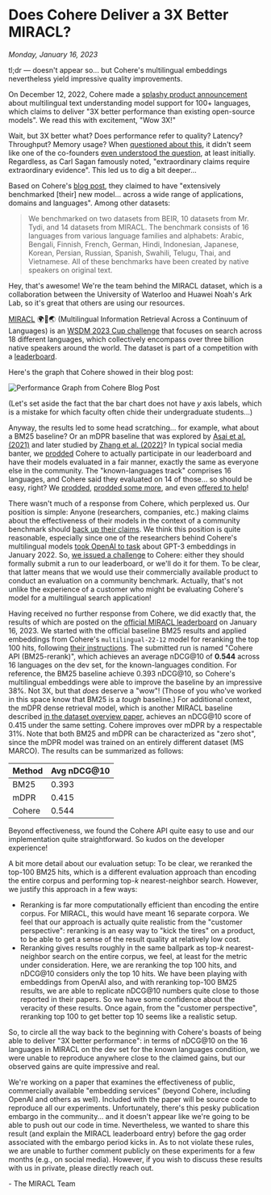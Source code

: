# Does Cohere Deliver a 3X Better MIRACL?

_Monday, January 16, 2023_

tl;dr &mdash; doesn't appear so... but Cohere's multilingual embeddings nevertheless yield impressive quality improvements.

On December 12, 2022, Cohere made a [splashy product announcement](https://twitter.com/CohereAI/status/1602343694010646529) about multilingual text understanding model support for 100+ languages, which claims to deliver "3X better performance than existing open-source models".
We read this with excitement, "Wow 3X!"

Wait, but 3X better what?
Does performance refer to quality? Latency? Throughput? Memory usage?
When [questioned about this](https://twitter.com/awadallah/status/1602537786111758336), it didn't seem like one of the co-founders [even understood the question](https://twitter.com/nickfrosst/status/1602538610728763392), at least initially.
Regardless, as Carl Sagan famously noted, "extraordinary claims require extraordinary evidence".
This led us to dig a bit deeper...

Based on Cohere's [blog post](https://txt.cohere.ai/multilingual/), they claimed to have "extensively benchmarked [their] new model... across a wide range of applications, domains and languages".
Among other datasets:

> We benchmarked on two datasets from BEIR, 10 datasets from Mr. Tydi, and 14 datasets from MIRACL. The benchmark consists of 16 languages from various language families and alphabets: Arabic, Bengali, Finnish, French, German, Hindi, Indonesian, Japanese, Korean, Persian, Russian, Spanish, Swahili, Telugu, Thai, and Vietnamese. All of these benchmarks have been created by native speakers on original text.

Hey, that's awesome!
We're the team behind the MIRACL dataset, which is a collaboration between the University of Waterloo and Huawei Noah's Ark Lab, so it's great that others are using our resources.

[MIRACL](http://miracl.ai) 🌍🙌🌏 (Multilingual Information Retrieval Across a Continuum of Languages) is an [WSDM 2023 Cup challenge](https://www.wsdm-conference.org/2023/program/wsdm-cup) that focuses on search across 18 different languages, which collectively encompass over three billion native speakers around the world.
The dataset is part of a competition with a [leaderboard](https://eval.ai/web/challenges/challenge-page/1881/overview).

Here's the graph that Cohere showed in their blog post:

![Performance Graph from Cohere Blog Post](https://txt.cohere.ai/content/images/size/w1600/2022/12/Cohere_Multilingual_Benchmark_Chart_v4.jpg)

(Let's set aside the fact that the bar chart does not have _y_ axis labels, which is a mistake for which faculty often chide their undergraduate students...)

Anyway, the results led to some head scratching... for example, what about a BM25 baseline?
Or an mDPR baseline that was explored by [Asai et al. (2021)](https://aclanthology.org/2021.naacl-main.46/) and later studied by [Zhang et al. (2022)](https://arxiv.org/abs/2204.02363)?
In typical social media banter, we [prodded](https://twitter.com/lintool/status/1602399696261111808) Cohere to actually participate in our leaderboard and have their models evaluated in a fair manner, exactly the same as everyone else in the community.
The "known-languages track" comprises 16 languages, and Cohere said they evaluated on 14 of those... so should be easy, right?
We [prodded](https://twitter.com/lintool/status/1602642255415754753), [prodded some more](https://twitter.com/nandan__thakur/status/1602459567904165888), and even [offered to help](https://twitter.com/lintool/status/1603564040982241281)!

There wasn't much of a response from Cohere, which perplexed us.
Our position is simple: Anyone (researchers, companies, etc.) making claims about the effectiveness of their models in the context of a community benchmark should [back up their claims](https://twitter.com/lintool/status/1602423757573963778).
We think this position is quite reasonable, especially since one of the researchers behind Cohere's multilingual models [took OpenAI to task](https://twitter.com/Nils_Reimers/status/1487014195568775173) about GPT-3 embeddings in January 2022.
So, [we issued a challenge](https://twitter.com/lintool/status/1603401397789237251) to Cohere: either they should formally submit a run to our leaderboard, or we'll do it for them.
To be clear, that latter means that we would use their commercially available product to conduct an evaluation on a community benchmark.
Actually, that's not unlike the experience of a customer who might be evaluating Cohere's model for a multilingual search application!

Having received no further response from Cohere, we did exactly that, the results of which are posted on the [official MIRACL leaderboard](https://eval.ai/web/challenges/challenge-page/1881/leaderboard/4427) on January 16, 2023.
We started with the official baseline BM25 results and applied embeddings from Cohere's `multilingual-22-12` model for reranking the top 100 hits, following [their instructions](https://txt.cohere.ai/multilingual/).
The submitted run is named "Cohere API (BM25-rerank)", which achieves an average nDCG@10 of **0.544** across 16 languages on the dev set, for the known-languages condition.
For reference, the BM25 baseline achieve 0.393 nDCG@10, so Cohere's multilingual embeddings were able to improve the baseline by an impressive 38%.
Not 3X, but that _does_ deserve a "wow"!
(Those of you who've worked in this space know that BM25 is a _tough_ baseline.)
For additional context, the mDPR dense retrieval model, which is another MIRACL baseline described [in the dataset overview paper](https://arxiv.org/abs/2210.09984), achieves an nDCG@10 score of 0.415 under the same setting.
Cohere improves over mDPR by a respectable 31%.
Note that both BM25 and mDPR can be characterized as "zero shot", since the mDPR model was trained on an entirely different dataset (MS MARCO).
The results can be summarized as follows:

| Method   | Avg nDCG@10 |
| -------- | ----------- |
| BM25     |   0.393     |
| mDPR     |   0.415     |
| Cohere   |   0.544     | 

Beyond effectiveness, we found the Cohere API quite easy to use and our implementation quite straightforward.
So kudos on the developer experience!

A bit more detail about our evaluation setup:
To be clear, we reranked the top-100 BM25 hits, which is a different evaluation approach than encoding the entire corpus and performing top-_k_ nearest-neighbor search.
However, we justify this approach in a few ways:

+ Reranking is far more computationally efficient than encoding the entire corpus. For MIRACL, this would have meant 16 separate corpora. We feel that our approach is actually quite realistic from the "customer perspective": reranking is an easy way to "kick the tires" on a product, to be able to get a sense of the result quality at relatively low cost.
+ Reranking gives results roughly in the same ballpark as top-_k_ nearest-neighbor search on the entire corpus, we feel, at least for the metric under consideration. Here, we are reranking the top 100 hits, and nDCG@10 considers only the top 10 hits. We have been playing with embeddings from OpenAI also, and with reranking top-100 BM25 results, we are able to replicate nDCG@10 numbers quite close to those reported in their papers. So we have some confidence about the veracity of these results. Once again, from the "customer perspective", reranking top 100 to get better top 10 seems like a realistic setup.

So, to circle all the way back to the beginning with Cohere's boasts of being able to deliver "3X better performance": in terms of nDCG@10 on the 16 languages in MIRACL on the dev set for the known languages condition, we were unable to reproduce anywhere close to the claimed gains, but our observed gains are quite impressive and real.

We're working on a paper that examines the effectiveness of public, commercially available "embedding services" (beyond Cohere, including OpenAI and others as well).
Included with the paper will be source code to reproduce all our experiments.
Unfortunately, there's this pesky publication embargo in the community... and it doesn't appear like we're going to be able to push out our code in time.
Nevertheless, we wanted to share this result (and explain the MIRACL leaderboard entry) before the gag order associated with the embargo period kicks in.
As to not violate these rules, we are unable to further comment publicly on these experiments for a few months (e.g., on social media).
However, if you wish to discuss these results with us in private, please directly reach out.

\- The MIRACL Team

